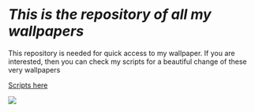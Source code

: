 # ***This is the repository of all my wallpapers***

This repository is needed for quick access to my wallpaper. If you are interested, then you can check my scripts for a beautiful change of these very wallpapers

[Scripts here](https://github.com/na-ze/dotfiles/tree/main/hypr/scripts)

![]([mountain.jpg](https://celes.club/uploads/posts/2022-06/thumbs/1654215116_1-celes-club-p-anime-oboi-vindovs-krasivie-3.jpg)https://celes.club/uploads/posts/2022-06/thumbs/1654215116_1-celes-club-p-anime-oboi-vindovs-krasivie-3.jpg)
